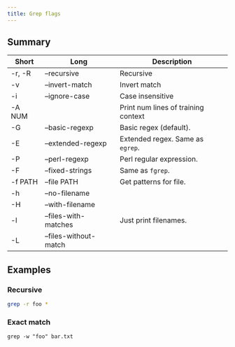```yaml
---
title: Grep flags
---
```


## Summary

| Short   | Long                 | Description                         |
| ------- | -------------------- | ----------------------------------- |
| -r, -R  | –recursive           | Recursive                           |
| -v      | –invert-match        | Invert match                        |
| -i      | –ignore-case         | Case insensitive                    |
| -A NUM  |                      | Print num lines of training context |
| -G      | –basic-regexp        | Basic regex (default).              |
| -E      | –extended-regexp     | Extended regex. Same as `egrep`.    |
| -P      | –perl-regexp         | Perl regular expression.            |
| -F      | –fixed-strings       | Same as `fgrep`.                    |
| -f PATH | –file PATH           | Get patterns for file.              |
| -h      | –no-filename         |
| -H      | –with-filename       |
| -l      | –files-with-matches  | Just print filenames.               |
| -L      | –files-without-match |


## Examples

### Recursive

```sh
grep -r foo *
```


### Exact match

```
grep -w "foo" bar.txt
```
